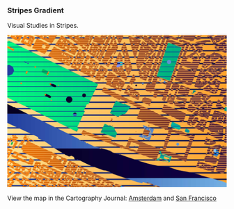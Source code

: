 ### Stripes Gradient

Visual Studies in Stripes. 

![Paris](https://raw.githubusercontent.com/sensescape/stripes-gradient/master/images/paris-stripes.jpg)

View the map in the Cartography Journal: [Amsterdam](https://geraldinesarmiento.com/cartography/2020/5/12/amsterdam) and [San Francisco](https://geraldinesarmiento.com/cartography/2020/5/3/san-francisco)


